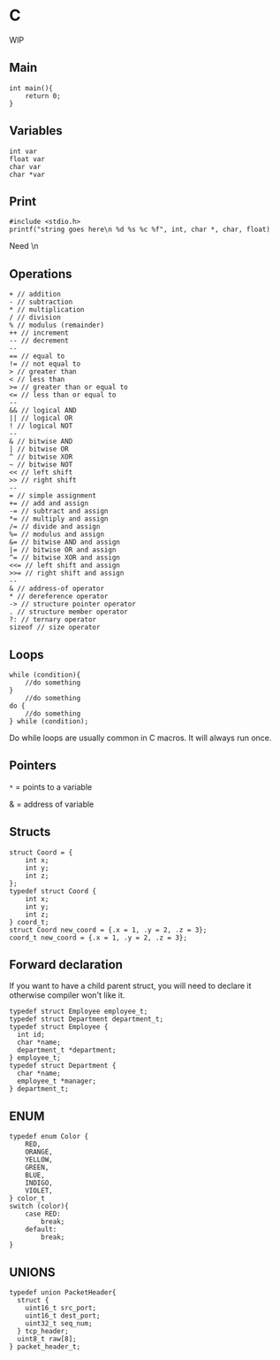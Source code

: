 # C

WIP

## Main

```
int main(){
	return 0;
}
```

## Variables

```
int var
float var
char var
char *var
```

## Print

```
#include <stdio.h>
printf("string goes here\n %d %s %c %f", int, char *, char, float)
```

Need \n

## Operations

```
+ // addition
- // subtraction
* // multiplication
/ // division
% // modulus (remainder)
++ // increment
-- // decrement
--
== // equal to
!= // not equal to
> // greater than
< // less than
>= // greater than or equal to
<= // less than or equal to
--
&& // logical AND
|| // logical OR
! // logical NOT
--
& // bitwise AND
| // bitwise OR
^ // bitwise XOR
~ // bitwise NOT
<< // left shift
>> // right shift
--
= // simple assignment
+= // add and assign
-= // subtract and assign
*= // multiply and assign
/= // divide and assign
%= // modulus and assign
&= // bitwise AND and assign
|= // bitwise OR and assign
^= // bitwise XOR and assign
<<= // left shift and assign
>>= // right shift and assign
--
& // address-of operator
* // dereference operator
-> // structure pointer operator
. // structure member operator
?: // ternary operator
sizeof // size operator
```

## Loops

```
while (condition){
    //do something
}
    //do something
do {
    //do something
} while (condition);
```

Do while loops are usually common in C macros. It will always run once.

## Pointers

`*` = points to a variable

& = address of variable

## Structs

```
struct Coord = {
	int x;
	int y;
	int z;
};
typedef struct Coord {
	int x;
	int y;
	int z;
} coord_t;
struct Coord new_coord = {.x = 1, .y = 2, .z = 3};
coord_t new_coord = {.x = 1, .y = 2, .z = 3};
```

## Forward declaration

If you want to have a child parent struct, you will need to declare it otherwise compiler won't like it.

```
typedef struct Employee employee_t;
typedef struct Department department_t;
typedef struct Employee {
  int id;
  char *name;
  department_t *department;
} employee_t;
typedef struct Department {
  char *name;
  employee_t *manager;
} department_t;
```

## ENUM

```
typedef enum Color {
	RED,
	ORANGE,
	YELLOW,
	GREEN,
	BLUE,
	INDIGO,
	VIOLET,
} color_t
switch (color){
	case RED:
		break;
	default:
		break;
}
```

## UNIONS

```
typedef union PacketHeader{
  struct {
    uint16_t src_port;
    uint16_t dest_port;
    uint32_t seq_num;
  } tcp_header;
  uint8_t raw[8];
} packet_header_t;
```

